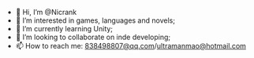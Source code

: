 - 👋 Hi, I’m @Nicrank
- 👀 I’m interested in games, languages and novels;
- 🌱 I’m currently learning Unity;
- 💞️ I’m looking to collaborate on inde developing;
- 📫 How to reach me: 838498807@qq.com/ultramanmao@hotmail.com 

<!---
Nicrank/Nicrank is a ✨ special ✨ repository because its `README.md` (this file) appears on your GitHub profile.
You can click the Preview link to take a look at your changes.
--->
